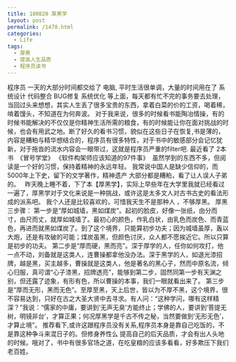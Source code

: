```yaml
---
title: 100820 厚黑学
layout: post
permalink: /1478.html
categories:
  - Life
tags:
  - 厚黑
  - 提高人生品质
  - 程序员读书
---
```

 程序员 一天的大部分时间都交给了 电脑, 平时生活很单调，大量的时间用在了 系统设计 代码整合 BUG修复 系统优化 等上面，每天都有忙不完的事务要去处理，当回过头来想想，其实人生丢了很多宝贵的东西，拿着白菜的价的工资，喝着稀，啃着馒头，不知道在为何奔波。 对于我来说，很多的时候看书能陶冶情操，有的时候书能解决的不仅仅是你精神生活所需的粮食，有的时候能让你在面对挑战的时候，也会有用武之地。断了好久的看书习惯，貌似在这些日子在恢复,书是薄的，内容是糟粕与精华想结合的，程序员有很多特性，对于书中的敏感部分会记忆犹新，对于拖沓的流水内容会一眼带过，这就是程序员严重的filter吧. 最近看了 2本书  《冒号学堂》 《软件构架师应该知道的97件事》  虽然学到的东西不多，但阅读是一个好的习惯，保持着精神的永远年轻。 我常说中国人是缺少信仰的，而5000年上下史，留下的文学著作，精神遗产 大部分都是糟粕，看了让人误人子弟的。   昨天晚上睡不着，下了本【厚黑学】，实际上早些年在大学里我就已经看过一遍了，厚黑学对于文化来说是一种挑战，或许这是太多文人对古书古史的看法形成的派系吧。 我个人还是比较喜欢的，可惜我天生不是那种人 ，不够厚黑。 厚黑三步骤： 第一步是“厚如城墙，黑如煤炭”。起初的脸皮，好像一张纸，由分而寸，由尺而丈，就厚如城墙了。最初心的颜色，作乳白状，由乳色而炭色、而青蓝色，再进而就黑如煤炭了。到了这个境界，只能算初步功夫；因为城墙虽厚，轰以大炮，还是有攻破的可能；煤炭虽黑，但颜色讨厌，众人都不愿挨近它。所以只算是初步的功夫。 第二步是“厚而硬，黑而亮”。深于厚学的人，任你如何攻打，他一点不动，刘备就是这类人，连曹操都拿他没办法。深于黑学的人，如退光漆招牌，越是黑，买主越多，曹操就是这类人，他是著名的黑心子，然而中原名流，倾心归服，真可谓“心子漆黑，招牌透亮”，能够到第二步，固然同第一步有天渊之别，但还露了迹象，有形有色，所以曹操的本事，我们一眼就看出来了。 第三步是“厚而无形，黑而无色”。至厚至黑，天上后世，皆以为不厚不黑，这个境界，很不容易达到，只好在古之大圣大贤中去寻求。有人问：“这种学问，哪有这样精深？”我说：“儒家的中庸，要讲到‘无声无臭’方能终止；学佛的人，要讲到‘菩提无树，明镜非台’，才算正果；何况厚黑学是千古不传之秘，当然要做到‘无形无色’，才算止境”。 推荐看下,或许这跟程序员没有关系,程序员本身是靠自己吃饭的，不是靠这种争斗来混日子的。但修身养性么 提高自己的后天品质，才会有出人头地的时候。哦对了，书中有很多官场之道，在吃皇粮的应该多看看，好多欺压下我们老百姓。